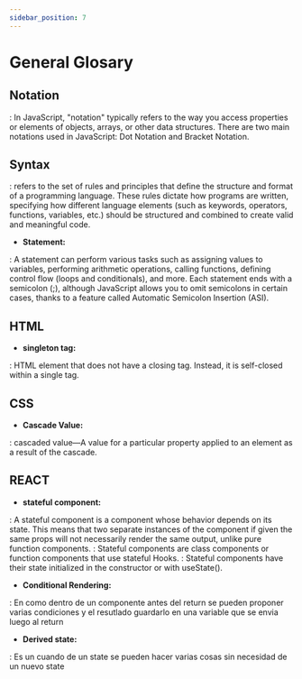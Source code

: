 ```yaml
---
sidebar_position: 7
---
```


# General Glosary

## Notation

: In JavaScript, "notation" typically refers to the way you access properties or elements of objects, arrays, or other data structures. There are two main notations used in JavaScript: Dot Notation and Bracket Notation.

## Syntax

: refers to the set of rules and principles that define the structure and format of a programming language. These rules dictate how programs are written, specifying how different language elements (such as keywords, operators, functions, variables, etc.) should be structured and combined to create valid and meaningful code.

- **Statement:**

: A statement can perform various tasks such as assigning values to variables, performing arithmetic operations, calling functions, defining control flow (loops and conditionals), and more. Each statement ends with a semicolon (;), although JavaScript allows you to omit semicolons in certain cases, thanks to a feature called Automatic Semicolon Insertion (ASI).

## HTML

- **singleton tag:**

: HTML element that does not have a closing tag. Instead, it is self-closed within a single tag.

## CSS

- **Cascade Value:**

: cascaded value—A value for a particular property applied to an element as a
result of the cascade.

## REACT

- **stateful component:**

: A stateful component is a component whose behavior depends on its state. This means that two separate instances of the component if given the same props will not necessarily render the same output, unlike pure function components.
: Stateful components are class components or function components that use stateful Hooks.
: Stateful components have their state initialized in the constructor or with useState().

- **Conditional Rendering:**

: En como dentro de un componente antes del return se pueden proponer varias condiciones y el resutlado guardarlo en una variable que se envia luego al return

- **Derived state:**

: Es un cuando de un state se pueden hacer varias cosas sin necesidad de un nuevo state
